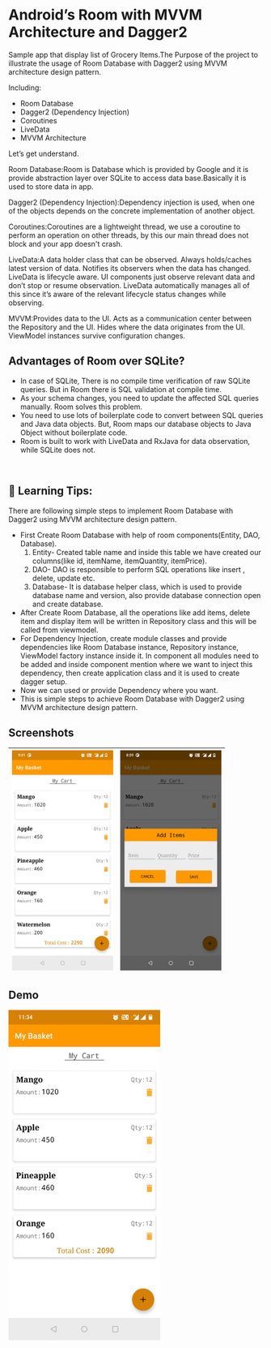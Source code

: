 # Android’s Room with MVVM Architecture and Dagger2

Sample app that display list of Grocery Items.The Purpose of the project to illustrate the usage of Room Database with Dagger2 using MVVM architecture
design pattern.<br/>

Including:  
 * Room Database
 * Dagger2 (Dependency Injection)
 * Coroutines
 * LiveData
 * MVVM Architecture

Let’s get understand.

Room Database:Room is Database which is provided by Google and it is provide abstraction layer over SQLite to access data base.Basically it is
used to store data in app.

Dagger2 (Dependency Injection):Dependency injection is used, when one of the objects depends on the concrete implementation of another object.

Coroutines:Coroutines are a lightweight thread, we use a coroutine to perform an operation on other threads, by this our main thread does not block
and your app doesn't crash.

LiveData:A data holder class that can be observed. Always holds/caches latest version of data. Notifies its observers when the data has changed.
LiveData is lifecycle aware. UI components just observe relevant data and don’t stop or resume observation. LiveData automatically manages all
of this since it’s aware of the relevant lifecycle status changes while observing.

MVVM:Provides data to the UI. Acts as a communication center between the Repository and the UI. Hides where the data originates from the UI.
ViewModel instances survive configuration changes.

## Advantages of Room over SQLite?
* In case of SQLite, There is no compile time verification of raw SQLite queries. But in Room there is SQL validation at compile time.
* As your schema changes, you need to update the affected SQL queries manually. Room solves this problem.
* You need to use lots of boilerplate code to convert between SQL queries and Java data objects. But, Room maps our database objects to Java Object without boilerplate code.
* Room is built to work with LiveData and RxJava for data observation, while SQLite does not.
<br/>

## 🚀 Learning Tips:

 There are following simple steps to implement Room Database with Dagger2 using MVVM architecture design pattern.
  - First Create Room Database with help of room components(Entity, DAO, Database).
    1. Entity- Created table name and inside this table we have created our columns(like id, itemName, itemQuantity, itemPrice).
    2. DAO- DAO is responsible to perform SQL operations like insert , delete, update etc.
    3. Database- It is database helper class, which is used to provide database name and version, also provide database connection
    open and create database.
  - After Create Room Database, all the operations like add items, delete item and display item will be written in Repository class and this will be
    called from viewmodel.
  - For Dependency Injection, create module classes and provide dependencies like Room Database instance, Repository instance, ViewModel factory instance
    inside it. In component all modules need to be added and inside component mention where we want to inject this dependency, then create application class
    and it is used to create dagger setup.
  - Now we can used or provide Dependency where you want.
  - This is simple steps to achieve Room Database with Dagger2 using MVVM architecture design pattern.

## Screenshots
|<img src="screenshots/my_cart.jpg" width=200/>|<img src="screenshots/add_item.jpg" width=200/>|
|:----:|:----:|

## Demo
<img src="demo/demo.gif" width=300/>
